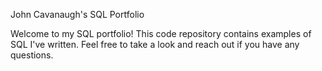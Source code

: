 John Cavanaugh's SQL Portfolio

Welcome to my SQL portfolio! This code repository contains examples of SQL I've written. Feel free to take a look and reach out if you have any questions.
